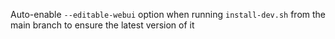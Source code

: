 Auto-enable `--editable-webui` option when running `install-dev.sh` from the main branch to ensure the latest version of it
